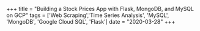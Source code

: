 +++
title = "Building a Stock Prices App with Flask, MongoDB, and MySQL on GCP"
tags = ['Web Scraping','Time Series Analysis', 'MySQL', 'MongoDB', 'Google Cloud SQL', 'Flask']
date = "2020-03-28"
+++

## 